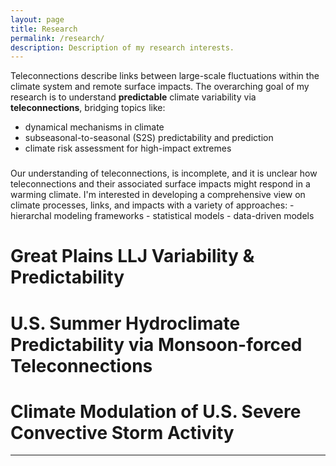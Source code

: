 ```yaml
---
layout: page
title: Research
permalink: /research/
description: Description of my research interests.
---
```


Teleconnections describe links between large-scale fluctuations within the climate system and remote surface impacts. The overarching goal of my research is to understand <b>predictable</b> climate variability via <b>teleconnections</b>, bridging topics like:
- dynamical mechanisms in climate
- subseasonal-to-seasonal (S2S) predictability and prediction
- climate risk assessment for high-impact extremes
<h3></h3>
Our understanding of teleconnections, is incomplete, and it is unclear how teleconnections and their associated surface impacts might respond in a warming climate. I'm interested in developing a comprehensive view on climate processes, links, and impacts with a variety of approaches:
- hierarchal modeling frameworks
- statistical models
- data-driven models

# Great Plains LLJ Variability & Predictability



# U.S. Summer Hydroclimate Predictability via Monsoon-forced Teleconnections

# Climate Modulation of U.S. Severe Convective Storm Activity


---

<div class="img_row">
    <img class="col three left" src="{{ site.baseurl }}/assets/img/NYCsunsetHudson.jpg" alt="" title="Scattering rays"/>
</div>


